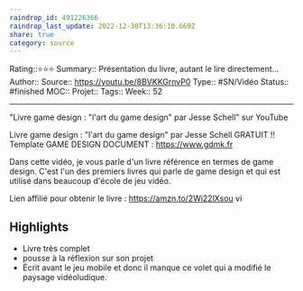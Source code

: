 ```yaml
---
raindrop_id: 491226366
raindrop_last_update: 2022-12-30T13:36:10.669Z
share: true
category: source
---
```


Rating::⭐⭐⭐
Summary:: Présentation du livre, autant le lire directement...
Author::
Source:: https://youtu.be/8BVKKGrnvP0
Type:: #SN/Vidéo 
Status:: #finished 
MOC::
Projet:: 
Tags:: 
Week:: 52

***
"Livre game design : "l'art du game design" par Jesse Schell" sur YouTube

Livre game design : "l'art du game design" par Jesse Schell
GRATUIT !! Template GAME DESIGN DOCUMENT : https://www.gdmk.fr

Dans cette vidéo, je vous parle d'un livre référence en termes de game design.
C'est l'un des premiers livres qui parle de game design et qui est utilisé dans beaucoup d'école de jeu vidéo.

Lien affilié pour obtenir le livre : https://amzn.to/2Wi22lXsou vi

## Highlights

- Livre très complet
- pousse à la réflexion sur son projet
- Écrit avant le jeu mobile et donc il manque ce volet qui a modifié le paysage vidéoludique.